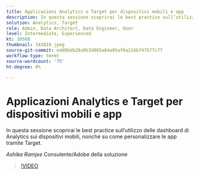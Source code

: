```yaml
---
title: Applicazioni Analytics e Target per dispositivi mobili e app
description: In questa sessione scoprirai le best practice sull’utilizzo delle dashboard di Analytics sui dispositivi mobili, nonché su come personalizzare le app tramite Target.
solution: Analytics, Target
role: Admin, Data Architect, Data Engineer, User
level: Intermediate, Experienced
kt: 10568
thumbnail: 343819.jpeg
source-git-commit: edd0bdb28a9b3d065a64a95af6a216b747577c77
workflow-type: tm+mt
source-wordcount: '75'
ht-degree: 0%

---
```


# Applicazioni Analytics e Target per dispositivi mobili e app

In questa sessione scoprirai le best practice sull’utilizzo delle dashboard di Analytics sui dispositivi mobili, nonché su come personalizzare le app tramite Target.

*Ashika Ramjee* Consulente/Adobe della soluzione

>[!VIDEO](https://video.tv.adobe.com/v/343819/?quality=12&learn=on)
